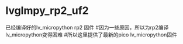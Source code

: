 # lvglmpy_rp2_uf2
已经编译好的lv_micropython rp2 固件
#因为一些原因，所以为rp2编译lv_micropython变得困难
#所以这里提供了最新的pico lv_micropython固件
